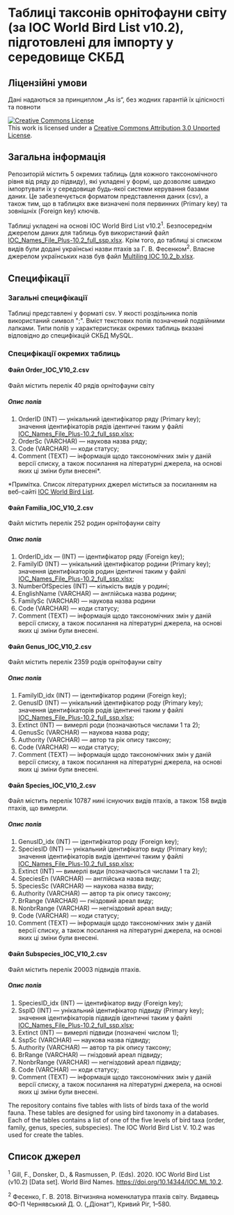 <h1>Таблиці таксонів орнітофауни світу (за IOC World Bird List v10.2), підготовлені для імпорту у середовище СКБД</h1>

## Ліцензійні умови

Дані надаються за принциплом „As is“, без жодних гарантій їх цілісності та повноти

<a rel="license" href="http://creativecommons.org/licenses/by/3.0/"><img alt="Creative Commons License" style="border-width:0" src="https://i.creativecommons.org/l/by/3.0/88x31.png" /></a><br />This work is licensed under a <a rel="license" href="http://creativecommons.org/licenses/by/3.0/">Creative Commons Attribution 3.0 Unported License</a>.

## Загальна інформація

Репозиторій містить 5 окремих таблиць (для кожного таксономічного рівня від ряду до підвиду), які укладені у формі, що дозволяє швидко імпортувати їх у середовище будь-якої системи керування базами даних. Це забезпечується форматом представлення даних (csv), а також тим, що в таблицях вже визначені поля первинних (Primary key) та зовнішніх (Foreign key) ключів.

Таблиці укладені на основі IOC World Bird List v10.2<sup>1</sup>. Безпосереднім джерелом даних для таблиць був використаний файл [IOC_Names_File_Plus-10.2_full_ssp.xlsx](http://www.worldbirdnames.org/IOC_Names_File_Plus-10.2_full_ssp.xlsx "IOC_Names_File_Plus-10.2_full_ssp.xlsx"). Крім того, до таблиці зі списком видів були додані українські назви птахів за Г. В. Фесенком<sup>2</sup>. Власне джерелом українських назв був файл [Multiling IOC 10.2_b.xlsx](http://worldbirdnames.org/Multiling%20IOC%2010.2_b.xlsx "Multiling IOC 10.2_b.xlsx").

## Специфікації

### Загальні специфікації

 Таблиці представлені у форматі csv. У якості роздільника полів використаний символ ";". Вміст текстових полів позначений подвійними лапками.
 Типи полів у характеристиках окремих таблиць вказані відповідно до специфікацій СКБД MySQL.

### Специфікації окремих таблиць

#### Файл Order_IOC_V10_2.csv

Файл містить перелік 40 рядів орнітофауни світу

##### Опис полів

1. OrderID (INT) — унікальний ідентифікатор ряду (Primary key); значення ідентифікаторів рядів ідентичні таким у файлі [IOC_Names_File_Plus-10.2_full_ssp.xlsx](http://www.worldbirdnames.org/IOC_Names_File_Plus-10.2_full_ssp.xlsx "IOC_Names_File_Plus-10.2_full_ssp.xlsx");
2. OrderSc (VARCHAR) — наукова назва ряду;
3. Code (VARCHAR) — коди статусу;
4. Comment (TEXT) — інформація щодо таксономічних змін у даній версії списку, а також посилання на літературні джерела, на основі яких ці зміни були внесені*.

\*Примітка. Список літературних джерел міститься за посиланням на веб-сайті  [IOC World Bird List](http://www.worldbirdnames.org/new/ioc-lists/references/ "IOC World Bird List").

#### Файл Familia_IOC_V10_2.csv

Файл містить перелік 252 родин орнітофауни світу

##### Опис полів

1. OrderID_idx — (INT) — ідентифікатор ряду (Foreign key);
2. FamilyID (INT) — унікальний ідентифікатор родини (Primary key); значення ідентифікаторів родин ідентичні таким у файлі [IOC_Names_File_Plus-10.2_full_ssp.xlsx](http://www.worldbirdnames.org/IOC_Names_File_Plus-10.2_full_ssp.xlsx "IOC_Names_File_Plus-10.2_full_ssp.xlsx");
3. NumberOfSpecies (INT) — кількість видів у родині;
4. EnglishName (VARCHAR) — англійська назва родини;
5. FamilySc (VARCHAR) — наукова назва родини
6. Code (VARCHAR) — коди статусу;
7. Comment (TEXT) — інформація щодо таксономічних змін у даній версії списку, а також посилання на літературні джерела, на основі яких ці зміни були внесені.


#### Файл Genus_IOC_V10_2.csv

Файл містить перелік 2359 родів орнітофауни світу

##### Опис полів

1. FamilyID_idx (INT) — ідентифікатор родини (Foreign key);
2. GenusID (INT) — унікальний ідентифікатор роду (Primary key); значення ідентифікаторів родів ідентичні таким у файлі [IOC_Names_File_Plus-10.2_full_ssp.xlsx](http://www.worldbirdnames.org/IOC_Names_File_Plus-10.2_full_ssp.xlsx "IOC_Names_File_Plus-10.2_full_ssp.xlsx");
3. Extinct (INT) — вимерлі роди (позначаються числами 1 та 2);
4. GenusSc (VARCHAR) — наукова назва роду;
5. Authority (VARCHAR) — автор та рік опису таксону;
6. Code (VARCHAR) — коди статусу;
7. Comment (TEXT) — інформація щодо таксономічних змін у даній версії списку, а також посилання на літературні джерела, на основі яких ці зміни були внесені.

#### Файл Species_IOC_V10_2.csv

Файл містить перелік 10787 нині існуючих видів птахів, а також 158 видів птахів, що вимерли.

##### Опис полів

1. GenusID_idx (INT) — ідентифікатор роду (Foreign key);
2. SpeciesID (INT) — унікальний ідентифікатор виду (Primary key); значення ідентифікаторів видів ідентичні таким у файлі [IOC_Names_File_Plus-10.2_full_ssp.xlsx](http://www.worldbirdnames.org/IOC_Names_File_Plus-10.2_full_ssp.xlsx "IOC_Names_File_Plus-10.2_full_ssp.xlsx");
3. Extinct (INT) — вимерлі види (позначаються числами 1 та 2);
4. SpeciesEn (VARCHAR) — англійська назва виду;
5. SpeciesSc (VARCHAR) — наукова назва виду;
6. Authority  (VARCHAR) — автор та рік опису таксону;
7. BrRange (VARCHAR) — гніздовий ареал виду;
8. NonbrRange (VARCHAR) — негніздовий ареал виду;
9. Code (VARCHAR) — коди статусу;
10. Comment (TEXT) — інформація щодо таксономічних змін у даній версії списку, а також посилання на літературні джерела, на основі яких ці зміни були внесені.


#### Файл Subspecies_IOC_V10_2.csv

Файл містить перелік 20003 підвидів птахів.

##### Опис полів

1. SpeciesID_idx (INT) — ідентифікатор виду (Foreign key);
2. SspID (INT) — унікальний ідентифікатор підвиду (Primary key); значення ідентифікаторів підвидів ідентичні таким у файлі [IOC_Names_File_Plus-10.2_full_ssp.xlsx](http://www.worldbirdnames.org/IOC_Names_File_Plus-10.2_full_ssp.xlsx "IOC_Names_File_Plus-10.2_full_ssp.xlsx");
3. Extinct (INT) — вимерлі підвиди (позначені числом 1);
4. SspSc (VARCHAR) — наукова назва підвиду;
5. Authority (VARCHAR) — автор та рік опису таксону;
6. BrRange (VARCHAR) — гніздовий ареал підвиду;
7. NonbrRange (VARCHAR) — негніздовий ареал підвиду;
9. Code (VARCHAR) — коди статусу;
10. Comment (TEXT) — інформація щодо таксономічних змін у даній версії списку, а також посилання на літературні джерела, на основі яких ці зміни були внесені.

The repository contains five tables with lists of birds taxa of the world fauna. These tables are designed for using bird taxonomy in a databases. Each of the tables contains a list of one of the five levels of bird taxa (order, family, genus, species, subspecies). The IOC World Bird List V. 10.2 was used for create the tables.

## Список джерел

<sup>1</sup> Gill, F., Donsker, D., & Rasmussen, P. (Eds). 2020. IOC World Bird List (v10.2) [Data set]. World Bird Names. https://doi.org/10.14344/IOC.ML.10.2.

<sup>2</sup> Фесенко, Г. В. 2018. Вітчизняна номенклатура птахів світу. Видавець ФО-П Чернявський Д. О. („Діонат”), Кривий Ріг, 1–580.


